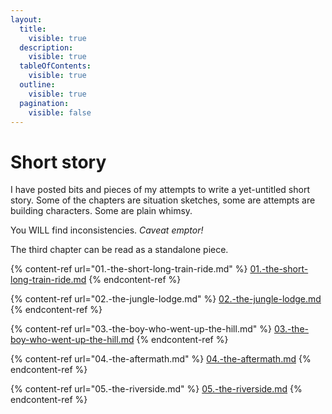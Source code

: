 ```yaml
---
layout:
  title:
    visible: true
  description:
    visible: true
  tableOfContents:
    visible: true
  outline:
    visible: true
  pagination:
    visible: false
---
```


# Short story

I have posted bits and pieces of my attempts to write a yet-untitled short story. Some of the chapters are situation sketches, some are attempts are building characters. Some are plain whimsy.

You WILL find inconsistencies. _Caveat emptor!_

The third chapter can be read as a standalone piece.



{% content-ref url="01.-the-short-long-train-ride.md" %}
[01.-the-short-long-train-ride.md](01.-the-short-long-train-ride.md)
{% endcontent-ref %}

{% content-ref url="02.-the-jungle-lodge.md" %}
[02.-the-jungle-lodge.md](02.-the-jungle-lodge.md)
{% endcontent-ref %}

{% content-ref url="03.-the-boy-who-went-up-the-hill.md" %}
[03.-the-boy-who-went-up-the-hill.md](03.-the-boy-who-went-up-the-hill.md)
{% endcontent-ref %}

{% content-ref url="04.-the-aftermath.md" %}
[04.-the-aftermath.md](04.-the-aftermath.md)
{% endcontent-ref %}

{% content-ref url="05.-the-riverside.md" %}
[05.-the-riverside.md](05.-the-riverside.md)
{% endcontent-ref %}
